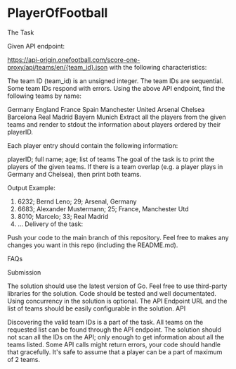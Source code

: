 # PlayerOfFootball
The Task

Given API endpoint:

https://api-origin.onefootball.com/score-one-proxy/api/teams/en/{team_id}.json
with the following characteristics:

The team ID (team_id) is an unsigned integer.
The team IDs are sequential.
Some team IDs respond with errors.
Using the above API endpoint, find the following teams by name:

Germany
England
France
Spain
Manchester United
Arsenal
Chelsea
Barcelona
Real Madrid
Bayern Munich
Extract all the players from the given teams and render to stdout the information about players ordered by their playerID.

Each player entry should contain the following information:

playerID; full name; age; list of teams
The goal of the task is to print the players of the given teams. If there is a team overlap (e.g. a player plays in Germany and Chelsea), then print both teams.

Output Example:

1. 6232; Bernd Leno; 29; Arsenal, Germany
2. 6683; Alexander Mustermann; 25; France, Manchester Utd
3. 8010; Marcelo; 33; Real Madrid
4. ...
Delivery of the task:

Push your code to the main branch of this repository. Feel free to makes any changes you want in this repo (including the README.md).

FAQs

Submission

The solution should use the latest version of Go.
Feel free to use third-party libraries for the solution.
Code should be tested and well documentated.
Using concurrency in the solution is optional.
The API Endpoint URL and the list of teams should be easily configurable in the solution.
API

Discovering the valid team IDs is a part of the task.
All teams on the requested list can be found through the API endpoint.
The solution should not scan all the IDs on the API; only enough to get information about all the teams listed.
Some API calls might return errors, your code should handle that gracefully.
It's safe to assume that a player can be a part of maximum of 2 teams.
